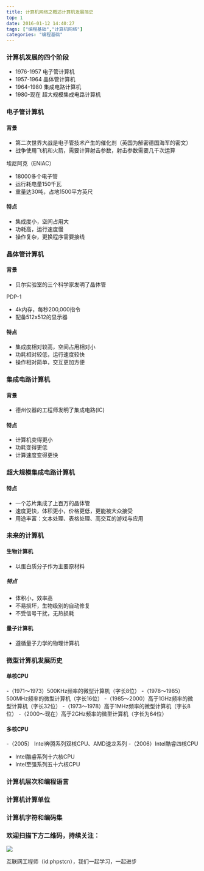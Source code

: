 ```yaml
---
title: 计算机网络之概述计算机发展简史
top: 1
date: 2016-01-12 14:40:27
tags: ["编程基础","计算机网络"]
categories: "编程基础"
---
```




### 计算机发展的四个阶段
- 1976-1957 电子管计算机
- 1957-1964 晶体管计算机
- 1964-1980 集成电路计算机
- 1980-现在 超大规模集成电路计算机
### 电子管计算机
#### 背景
- 第二次世界大战是电子管技术产生的催化剂（英国为解密德国海军的密文）
- 战争使用飞机和火箭，需要计算射击参数，射击参数需要几千次运算

埃尼阿克（ENIAC）
- 18000多个电子管
- 运行耗电量150千瓦
- 重量达30吨，占地1500平方英尺

#### 特点
- 集成度小，空间占用大
- 功耗高，运行速度慢
- 操作复杂，更换程序需要接线

### 晶体管计算机
#### 背景
- 贝尔实验室的三个科学家发明了晶体管

PDP-1
- 4k内存，每秒200,000指令
- 配备512x512的显示器

#### 特点
- 集成度相对较高，空间占用相对小
- 功耗相对较低，运行速度较快
- 操作相对简单，交互更加方便

### 集成电路计算机
#### 背景
- 德州仪器的工程师发明了集成电路(IC)

#### 特点
- 计算机变得更小
- 功耗变得更低 
- 计算速度变得更快

### 超大规模集成电路计算机
#### 特点
- 一个芯片集成了上百万的晶体管
- 速度更快，体积更小，价格更低，更能被大众接受
- 用途丰富：文本处理、表格处理、高交互的游戏与应用

### 未来的计算机
#### 生物计算机
- 以蛋白质分子作为主要原材料
##### 特点
- 体积小，效率高
- 不易损坏，生物级别的自动修复
- 不受信号干扰，无热损耗

#### 量子计算机
- 遵循量子力学的物理计算机

### 微型计算机发展历史
#### 单核CPU
-（1971～1973）500KHz频率的微型计算机（字长8位）
-（1978～1985）500MHz频率的微型计算机（字长16位）
-（1985～2000）高于1GHz频率的微型计算机（字长32位）
-（1973～1978）高于1MHz频率的微型计算机（字长8位）
-（2000～现在）高于2GHz频率的微型计算机（字长为64位）

#### 多核CPU
-（2005） Intel奔腾系列双核CPU、AMD速龙系列
-（2006）Intel酷睿四核CPU
- Intel酷睿系列十六核CPU
- Intel至强系列五十六核CPU






### 计算机层次和编程语言

### 计算机计算单位

### 计算机字符和编码集

### 欢迎扫描下方二维码，持续关注：
![](https://ww1.sinaimg.cn/large/a616b9a4gy1g4xzv954a4j20760763yo.jpg)

互联网工程师（id:phpstcn），我们一起学习，一起进步